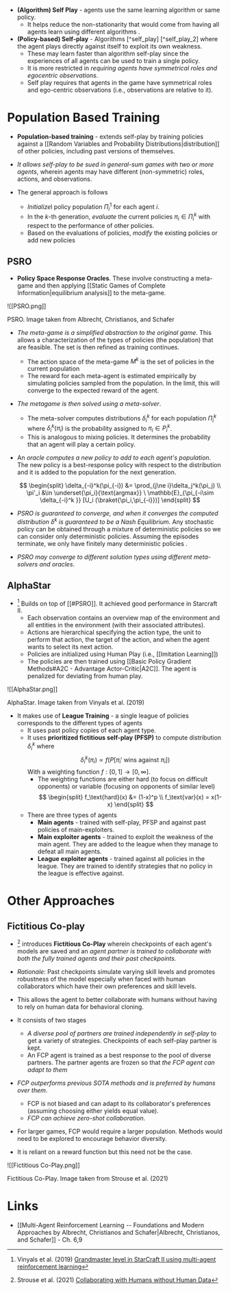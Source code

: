 * **(Algorithm) Self Play** - agents use the same learning algorithm or same policy. 
	* It helps reduce the non-stationarity that would come from having all agents learn using different algorithms . 
* **(Policy-based) Self-play** -  Algorithms [^self_play] [^self_play_2]  where the agent plays directly against itself to exploit its own weakness. 
	* These may learn faster than algorithm self-play since the experiences of all agents can be used to train a single policy. 
	* It is more restricted in *requiring agents have symmetrical roles and egocentric observations*. 
	* Self play requires that agents in the game have symmetrical roles and ego-centric observations (i.e., observations are relative to it). 

# Population Based Training 
* **Population-based training** - extends self-play by training policies against a [[Random Variables and Probability Distributions|distribution]] of other policies, including past versions of themselves. 
* *It allows self-play to be sued in general-sum games with two or more agents*, wherein agents may have different (non-symmetric) roles, actions, and observations. 

* The general approach is follows 
	* *Initialize*l policy population $\Pi_i^1$ for each agent $i$.
	* In the $k$-th generation, *evaluate* the current policies $\pi_i\in \Pi_i^k$ with respect to the performance of other policies. 
	* Based on the evaluations of policies, *modify* the existing policies or add new policies 

## PSRO
* **Policy Space Response Oracles**. These involve constructing a meta-game and then applying [[Static Games of Complete Information|equilibrium analysis]] to the meta-game.

![[PSRO.png]]
<figcaption> PSRO. Image taken from Albrecht, Christianos, and Schafer</figcaption>

* *The meta-game is a simplified abstraction to the original game*. This allows a characterization of the types of policies (the population) that are feasible. The set is then refined as training continues.  
	* The action space of the meta-game $M^k$ is the set of policies in the current population 
	* The reward for each meta-agent is estimated empirically by simulating policies sampled from the population.  In the limit, this will converge to the expected reward of the agent. 
* *The metagame is then solved using a meta-solver*. 
	* The meta-solver computes distributions $\delta_i^k$ for each population $\Pi_i^k$ where $\delta_i^k(\pi_i)$ is the probability assigned to $\pi_i\in P_i^k$. 
	* This is analogous to mixing policies. It determines the probability that an agent will play a certain policy. 
* An *oracle computes a new policy to add to each agent's population*. The new policy is a best-response policy with respect to the distribution and it is added to the population for the next generation. 
  
  $$
  \begin{split}
  \delta_{-i}^k(\pi_{-i}) &= \prod_{j\ne i}\delta_j^k(\pi_j) \\
  \pi'_i &\in \underset{\pi_i}{\text{argmax}} \ \mathbb{E}_{\pi_{-i\sim \delta_{-i}^k }} [U_i (\braket{\pi_i,\pi_{-i}})] 
  \end{split}
  $$

* *PSRO is guaranteed to converge, and when it converges the computed distribution $\delta^k$ is guaranteed to be a Nash Equilibrium*.  Any stochastic policy can be obtained through a mixture of deterministic policies so we can consider only deterministic policies. Assuming the episodes terminate, we only have finitely many deterministic policies .
* *PSRO may converge to different solution types using different meta-solvers and oracles*.

## AlphaStar 
* [^Vinyals_2019] Builds on top of [[#PSRO]]. It achieved good performance in Starcraft II. 
	* Each observation contains an overview map of the environment and all entities in the environment (with their associated attributes). 
	* Actions are hierarchical specifying the action type, the unit to perform that action, the target of the action, and when the agent wants to select its next action. 
	* Policies are initialized using Human Play (i.e., [[Imitation Learning]]) 
	* The policies are then trained using [[Basic Policy Gradient Methods#A2C - Advantage Actor-Critic|A2C]]. The agent is penalized for deviating from human play. 

![[AlphaStar.png]]
<figcaption> AlphaStar. Image taken from Vinyals et al. (2019)</figcaption>

* It makes use of **League Training** - a single league of policies corresponds to the different types of agents
	* It uses past policy copies of each agent type. 
	* It uses **prioritized fictitious self-play (PFSP)** to compute distribution $\delta_i^k$ where 
	  $$
	  \delta_i^k (\pi_i)\propto f(P[\pi_i' \ \text{wins against } \pi_i ])
	  $$
	  With a weighting function $f:[0,1]\to [0,\infty]$.  
	  * The weighting functions are either hard (to focus on difficult opponents) or variable (focusing on opponents of similar level)
	    $$
	    \begin{split}
	    f_\text{hard}(x) &= (1-x)^p \\ 
	    f_\text{var}(x) = x(1-x)
	    \end{split} 
	    $$
	* There are three types of agents 
		* **Main agents** - trained with self-play, PFSP and against past policies of main-exploiters. 
		* **Main exploiter agents** - trained to exploit the weakness of the main agent. They are added to the league when they manage to defeat all main agents. 
		* **League exploiter agents** - trained against all policies in the league. They are trained to identify strategies that no policy in the league is effective against. 

[^Vinyals_2019]:  Vinyals et al. (2019) [Grandmaster level in StarCraft II using multi-agent reinforcement learning](https://www.seas.upenn.edu/~cis520/papers/RL_for_starcraft.pdf)

# Other Approaches 
## Fictitious Co-play 
* [^Strouse_2021] introduces **Fictitious Co-Play** wherein checkpoints of each agent's models are saved and an *agent partner is trained to collaborate with both the fully trained agents and their past checkpoints.* 
* *Rationale*: Past checkpoints simulate varying skill levels and promotes robustness of the model especially when faced with human collaborators which have their own preferences and skill levels. 
* This allows the agent to better collaborate with humans without having to rely on human data for behavioral cloning.
* It consists of two stages 
	* *A diverse pool of partners are trained independently in self-play* to get a variety of strategies. Checkpoints of each self-play partner is kept. 
	* An FCP agent is trained as a best response to the pool of diverse partners. The partner agents are frozen so that *the FCP agent can adapt to them*

* *FCP outperforms previous SOTA methods and is preferred by humans over them*. 
	* FCP is not biased and can adapt to its collaborator's preferences (assuming choosing either yields equal value). 
	* *FCP can achieve zero-shot collaboration*.
* For larger games, FCP would require a larger population. Methods would need to be explored to encourage behavior diversity.
* It is reliant on a reward function but this need not be the case. 

![[Fictitious Co-Play.png]]
<figcaption> Fictitious Co-Play. Image taken from Strouse et al. (2021) </figcaption>

[^Strouse_2021]: Strouse et al. (2021) [Collaborating with Humans without Human Data](https://arxiv.org/pdf/2110.08176.pdf) 


# Links
* [[Multi-Agent Reinforcement Learning -- Foundations and Modern Approaches by Albrecht, Christianos and Schafer|Albrecht, Christianos, and Schafer]] - Ch. 6,9 